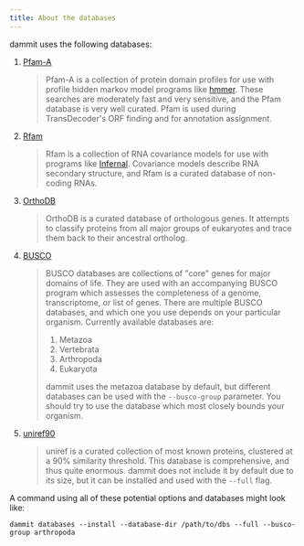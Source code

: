 ```yaml
---
title: About the databases
---
```


dammit uses the following databases:

1.  [Pfam-A](http://pfam.xfam.org/)

    > Pfam-A is a collection of protein domain profiles for use with
    > profile hidden markov model programs like
    > [hmmer](http://hmmer.janelia.org/). These searches are moderately
    > fast and very sensitive, and the Pfam database is very well
    > curated. Pfam is used during TransDecoder\'s ORF finding and for
    > annotation assignment.

2.  [Rfam](http://rfam.xfam.org/)

    > Rfam is a collection of RNA covariance models for use with
    > programs like [Infernal](http://infernal.janelia.org/). Covariance
    > models describe RNA secondary structure, and Rfam is a curated
    > database of non-coding RNAs.

3.  [OrthoDB](http://orthodb.org/)

    > OrthoDB is a curated database of orthologous genes. It attempts to
    > classify proteins from all major groups of eukaryotes and trace
    > them back to their ancestral ortholog.

4.  [BUSCO](http://busco.ezlab.org/)

    > BUSCO databases are collections of \"core\" genes for major
    > domains of life. They are used with an accompanying BUSCO program
    > which assesses the completeness of a genome, transcriptome, or
    > list of genes. There are multiple BUSCO databases, and which one
    > you use depends on your particular organism. Currently available
    > databases are:
    >
    > 1.  Metazoa
    > 2.  Vertebrata
    > 3.  Arthropoda
    > 4.  Eukaryota
    >
    > dammit uses the metazoa database by default, but different
    > databases can be used with the `--busco-group` parameter. You
    > should try to use the database which most closely bounds your
    > organism.

5.  [uniref90](http://www.uniprot.org/help/uniref)

    > uniref is a curated collection of most known proteins, clustered
    > at a 90% similarity threshold. This database is comprehensive, and
    > thus quite enormous. dammit does not include it by default due to
    > its size, but it can be installed and used with the `--full` flag.

A command using all of these potential options and databases might look
like:

    dammit databases --install --database-dir /path/to/dbs --full --busco-group arthropoda

